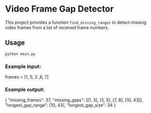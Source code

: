 # Video Frame Gap Detector

This project provides a function `find_missing_ranges` to detect missing video frames from a list of received frame numbers.

## Usage

```bash
python main.py

```

### Example input:

frames = [1, 5, 3 ,8, 7]

### Example output:

{
  "missing_frames": 37,
  "missing_gaps": [[1, 3], [5, 5], [7, 8], [10, 43]],
  "longest_gap_range": [10, 43],
  "longest_gap_size": 34
}
